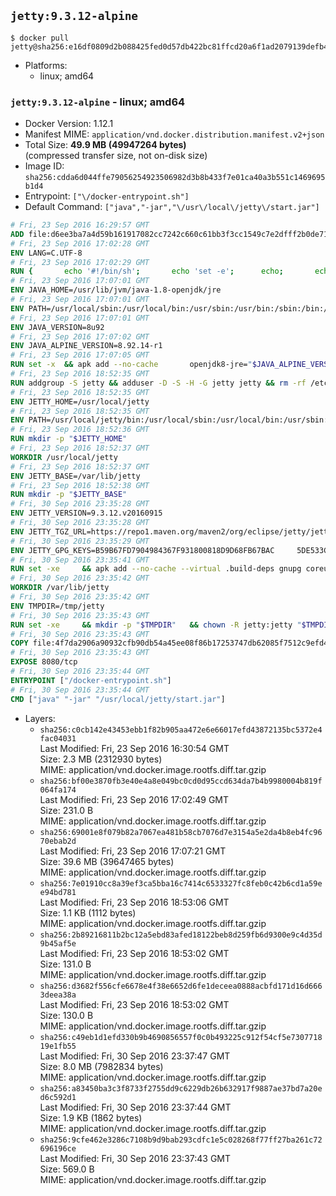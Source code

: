 ## `jetty:9.3.12-alpine`

```console
$ docker pull jetty@sha256:e16df0809d2b088425fed0d57db422bc81ffcd20a6f1ad2079139defb44400ac
```

-	Platforms:
	-	linux; amd64

### `jetty:9.3.12-alpine` - linux; amd64

-	Docker Version: 1.12.1
-	Manifest MIME: `application/vnd.docker.distribution.manifest.v2+json`
-	Total Size: **49.9 MB (49947264 bytes)**  
	(compressed transfer size, not on-disk size)
-	Image ID: `sha256:cdda6d044ffe79056254923506982d3b8b433f7e01ca40a3b551c1469695b1d4`
-	Entrypoint: `["\/docker-entrypoint.sh"]`
-	Default Command: `["java","-jar","\/usr\/local\/jetty\/start.jar"]`

```dockerfile
# Fri, 23 Sep 2016 16:29:57 GMT
ADD file:d6ee3ba7a4d59b161917082cc7242c660c61bb3f3cc1549c7e2dfff2b0de7104 in / 
# Fri, 23 Sep 2016 17:02:28 GMT
ENV LANG=C.UTF-8
# Fri, 23 Sep 2016 17:02:29 GMT
RUN { 		echo '#!/bin/sh'; 		echo 'set -e'; 		echo; 		echo 'dirname "$(dirname "$(readlink -f "$(which javac || which java)")")"'; 	} > /usr/local/bin/docker-java-home 	&& chmod +x /usr/local/bin/docker-java-home
# Fri, 23 Sep 2016 17:07:01 GMT
ENV JAVA_HOME=/usr/lib/jvm/java-1.8-openjdk/jre
# Fri, 23 Sep 2016 17:07:01 GMT
ENV PATH=/usr/local/sbin:/usr/local/bin:/usr/sbin:/usr/bin:/sbin:/bin:/usr/lib/jvm/java-1.8-openjdk/jre/bin:/usr/lib/jvm/java-1.8-openjdk/bin
# Fri, 23 Sep 2016 17:07:01 GMT
ENV JAVA_VERSION=8u92
# Fri, 23 Sep 2016 17:07:02 GMT
ENV JAVA_ALPINE_VERSION=8.92.14-r1
# Fri, 23 Sep 2016 17:07:05 GMT
RUN set -x 	&& apk add --no-cache 		openjdk8-jre="$JAVA_ALPINE_VERSION" 	&& [ "$JAVA_HOME" = "$(docker-java-home)" ]
# Fri, 23 Sep 2016 18:52:35 GMT
RUN addgroup -S jetty && adduser -D -S -H -G jetty jetty && rm -rf /etc/group- /etc/passwd- /etc/shadow-
# Fri, 23 Sep 2016 18:52:35 GMT
ENV JETTY_HOME=/usr/local/jetty
# Fri, 23 Sep 2016 18:52:35 GMT
ENV PATH=/usr/local/jetty/bin:/usr/local/sbin:/usr/local/bin:/usr/sbin:/usr/bin:/sbin:/bin:/usr/lib/jvm/java-1.8-openjdk/jre/bin:/usr/lib/jvm/java-1.8-openjdk/bin
# Fri, 23 Sep 2016 18:52:36 GMT
RUN mkdir -p "$JETTY_HOME"
# Fri, 23 Sep 2016 18:52:37 GMT
WORKDIR /usr/local/jetty
# Fri, 23 Sep 2016 18:52:37 GMT
ENV JETTY_BASE=/var/lib/jetty
# Fri, 23 Sep 2016 18:52:38 GMT
RUN mkdir -p "$JETTY_BASE"
# Fri, 30 Sep 2016 23:35:28 GMT
ENV JETTY_VERSION=9.3.12.v20160915
# Fri, 30 Sep 2016 23:35:28 GMT
ENV JETTY_TGZ_URL=https://repo1.maven.org/maven2/org/eclipse/jetty/jetty-distribution/9.3.12.v20160915/jetty-distribution-9.3.12.v20160915.tar.gz
# Fri, 30 Sep 2016 23:35:29 GMT
ENV JETTY_GPG_KEYS=B59B67FD7904984367F931800818D9D68FB67BAC 	5DE533CB43DAF8BC3E372283E7AE839CD7C58886
# Fri, 30 Sep 2016 23:35:41 GMT
RUN set -xe 	&& apk add --no-cache --virtual .build-deps gnupg coreutils curl 	&& curl -SL "$JETTY_TGZ_URL" -o jetty.tar.gz 	&& curl -SL "$JETTY_TGZ_URL.asc" -o jetty.tar.gz.asc 	&& export GNUPGHOME="$(mktemp -d)" 	&& for key in $JETTY_GPG_KEYS; do 		gpg --keyserver ha.pool.sks-keyservers.net --recv-keys "$key"; done 	&& gpg --batch --verify jetty.tar.gz.asc jetty.tar.gz 	&& rm -r "$GNUPGHOME" 	&& tar -xvzf jetty.tar.gz 	&& mv jetty-distribution-$JETTY_VERSION/* ./ 	&& sed -i '/jetty-logging/d' etc/jetty.conf 	&& rm -fr demo-base javadoc 	&& rm jetty.tar.gz* 	&& rm -fr jetty-distribution-$JETTY_VERSION/ 	&& cd $JETTY_BASE 	&& modules="$(grep -- ^--module= "$JETTY_HOME/start.ini" | cut -d= -f2 | paste -d, -s)" 	&& java -jar "$JETTY_HOME/start.jar" --add-to-startd="$modules,setuid" 	&& apk del .build-deps 	&& rm -fr .build-deps 	&& rm -rf /tmp/hsperfdata_root
# Fri, 30 Sep 2016 23:35:42 GMT
WORKDIR /var/lib/jetty
# Fri, 30 Sep 2016 23:35:42 GMT
ENV TMPDIR=/tmp/jetty
# Fri, 30 Sep 2016 23:35:43 GMT
RUN set -xe 	&& mkdir -p "$TMPDIR" 	&& chown -R jetty:jetty "$TMPDIR" "$JETTY_BASE"
# Fri, 30 Sep 2016 23:35:43 GMT
COPY file:4f7da2906a90932cfb90db54a45ee08f86b17253747db62085f7512c9efd46ad in / 
# Fri, 30 Sep 2016 23:35:43 GMT
EXPOSE 8080/tcp
# Fri, 30 Sep 2016 23:35:44 GMT
ENTRYPOINT ["/docker-entrypoint.sh"]
# Fri, 30 Sep 2016 23:35:44 GMT
CMD ["java" "-jar" "/usr/local/jetty/start.jar"]
```

-	Layers:
	-	`sha256:c0cb142e43453ebb1f82b905aa472e6e66017efd43872135bc5372e4fac04031`  
		Last Modified: Fri, 23 Sep 2016 16:30:54 GMT  
		Size: 2.3 MB (2312930 bytes)  
		MIME: application/vnd.docker.image.rootfs.diff.tar.gzip
	-	`sha256:bf00e3870fb3e40e4a8e049bc0cd0d95ccd634da7b4b9980004b819f064fa174`  
		Last Modified: Fri, 23 Sep 2016 17:02:49 GMT  
		Size: 231.0 B  
		MIME: application/vnd.docker.image.rootfs.diff.tar.gzip
	-	`sha256:69001e8f079b82a7067ea481b58cb7076d7e3154a5e2da4b8eb4fc9670ebab2d`  
		Last Modified: Fri, 23 Sep 2016 17:07:21 GMT  
		Size: 39.6 MB (39647465 bytes)  
		MIME: application/vnd.docker.image.rootfs.diff.tar.gzip
	-	`sha256:7e01910cc8a39ef3ca5bba16c7414c6533327fc8feb0c42b6cd1a59ee94bd781`  
		Last Modified: Fri, 23 Sep 2016 18:53:06 GMT  
		Size: 1.1 KB (1112 bytes)  
		MIME: application/vnd.docker.image.rootfs.diff.tar.gzip
	-	`sha256:2b89216811b2bc12a5ebd83afed18122beb8d259fb6d9300e9c4d35d9b45af5e`  
		Last Modified: Fri, 23 Sep 2016 18:53:02 GMT  
		Size: 131.0 B  
		MIME: application/vnd.docker.image.rootfs.diff.tar.gzip
	-	`sha256:d3682f556cfe6678e4f38e6652d6fe1deceea0888acbfd171d16d6663deea38a`  
		Last Modified: Fri, 23 Sep 2016 18:53:02 GMT  
		Size: 130.0 B  
		MIME: application/vnd.docker.image.rootfs.diff.tar.gzip
	-	`sha256:c49eb1d1efd330b9b4690856557f0c0b493225c912f54cf5e730771819e1fb55`  
		Last Modified: Fri, 30 Sep 2016 23:37:47 GMT  
		Size: 8.0 MB (7982834 bytes)  
		MIME: application/vnd.docker.image.rootfs.diff.tar.gzip
	-	`sha256:a83450ba3c3f8733f2755dd9c6229db26b632917f9887ae37bd7a20ed6c592d1`  
		Last Modified: Fri, 30 Sep 2016 23:37:44 GMT  
		Size: 1.9 KB (1862 bytes)  
		MIME: application/vnd.docker.image.rootfs.diff.tar.gzip
	-	`sha256:9cfe462e3286c7108b9d9bab293cdfc1e5c028268f77ff27ba261c72696196ce`  
		Last Modified: Fri, 30 Sep 2016 23:37:43 GMT  
		Size: 569.0 B  
		MIME: application/vnd.docker.image.rootfs.diff.tar.gzip
